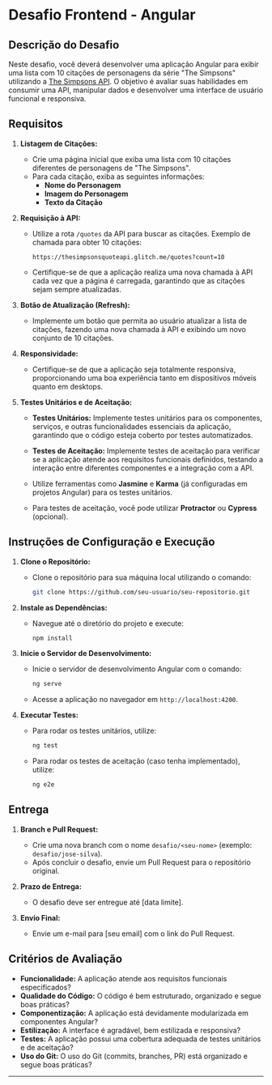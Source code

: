 # Desafio Frontend - Angular

## Descrição do Desafio

Neste desafio, você deverá desenvolver uma aplicação Angular para exibir uma lista com 10 citações de personagens da série "The Simpsons" utilizando a [The Simpsons API](https://thesimpsonsquoteapi.glitch.me/). O objetivo é avaliar suas habilidades em consumir uma API, manipular dados e desenvolver uma interface de usuário funcional e responsiva.

## Requisitos

1. **Listagem de Citações:**
   - Crie uma página inicial que exiba uma lista com 10 citações diferentes de personagens de "The Simpsons".
   - Para cada citação, exiba as seguintes informações:
     - **Nome do Personagem**
     - **Imagem do Personagem**
     - **Texto da Citação**

2. **Requisição à API:**
   - Utilize a rota `/quotes` da API para buscar as citações. Exemplo de chamada para obter 10 citações:
     ```
     https://thesimpsonsquoteapi.glitch.me/quotes?count=10
     ```
   - Certifique-se de que a aplicação realiza uma nova chamada à API cada vez que a página é carregada, garantindo que as citações sejam sempre atualizadas.

3. **Botão de Atualização (Refresh):**
   - Implemente um botão que permita ao usuário atualizar a lista de citações, fazendo uma nova chamada à API e exibindo um novo conjunto de 10 citações.

4. **Responsividade:**
   - Certifique-se de que a aplicação seja totalmente responsiva, proporcionando uma boa experiência tanto em dispositivos móveis quanto em desktops.

5. **Testes Unitários e de Aceitação:**
   - **Testes Unitários:** Implemente testes unitários para os componentes, serviços, e outras funcionalidades essenciais da aplicação, garantindo que o código esteja coberto por testes automatizados.
   - **Testes de Aceitação:** Implemente testes de aceitação para verificar se a aplicação atende aos requisitos funcionais definidos, testando a interação entre diferentes componentes e a integração com a API.

   - Utilize ferramentas como **Jasmine** e **Karma** (já configuradas em projetos Angular) para os testes unitários.
   - Para testes de aceitação, você pode utilizar **Protractor** ou **Cypress** (opcional).

## Instruções de Configuração e Execução

1. **Clone o Repositório:**
   - Clone o repositório para sua máquina local utilizando o comando:
     ```bash
     git clone https://github.com/seu-usuario/seu-repositorio.git
     ```

2. **Instale as Dependências:**
   - Navegue até o diretório do projeto e execute:
     ```bash
     npm install
     ```

3. **Inicie o Servidor de Desenvolvimento:**
   - Inicie o servidor de desenvolvimento Angular com o comando:
     ```bash
     ng serve
     ```
   - Acesse a aplicação no navegador em `http://localhost:4200`.

4. **Executar Testes:**
   - Para rodar os testes unitários, utilize:
     ```bash
     ng test
     ```
   - Para rodar os testes de aceitação (caso tenha implementado), utilize:
     ```bash
     ng e2e
     ```

## Entrega

1. **Branch e Pull Request:**
   - Crie uma nova branch com o nome `desafio/<seu-nome>` (exemplo: `desafio/jose-silva`).
   - Após concluir o desafio, envie um Pull Request para o repositório original.

2. **Prazo de Entrega:**
   - O desafio deve ser entregue até [data limite].

3. **Envio Final:**
   - Envie um e-mail para [seu email] com o link do Pull Request.

## Critérios de Avaliação

- **Funcionalidade:** A aplicação atende aos requisitos funcionais especificados?
- **Qualidade do Código:** O código é bem estruturado, organizado e segue boas práticas?
- **Componentização:** A aplicação está devidamente modularizada em componentes Angular?
- **Estilização:** A interface é agradável, bem estilizada e responsiva?
- **Testes:** A aplicação possui uma cobertura adequada de testes unitários e de aceitação?
- **Uso do Git:** O uso do Git (commits, branches, PR) está organizado e segue boas práticas?

---
